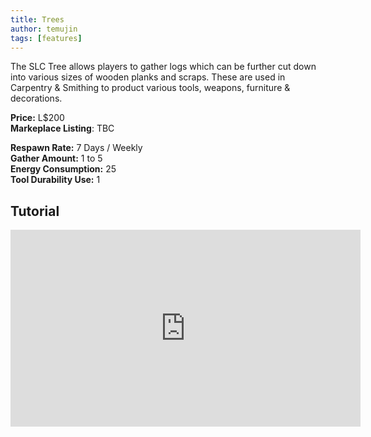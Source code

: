 ```yaml
---
title: Trees
author: temujin
tags: [features]
---
```

The SLC Tree allows players to gather logs which can be further cut down into various sizes of wooden planks and scraps. These are used in Carpentry & Smithing to product various tools, weapons, furniture & decorations.

**Price:** L$200<br>
**Markeplace Listing**: TBC<br>

**Respawn Rate:** 7 Days / Weekly<br>
**Gather Amount:** 1 to 5<br>
**Energy Consumption:** 25<br>
**Tool Durability Use:** 1

## Tutorial
<iframe width="560" height="315" src="https://www.youtube.com/embed/qz0jsMTWYvY" frameborder="0" allow="accelerometer; autoplay; encrypted-media; gyroscope; picture-in-picture" allowfullscreen></iframe>
